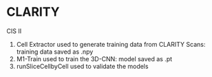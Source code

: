# CLARITY
CIS II
1. Cell Extractor used to generate training data from CLARITY Scans: training data saved as .npy
2. M1-Train used to train the 3D-CNN: model saved as .pt
3. runSliceCellbyCell used to validate the models
